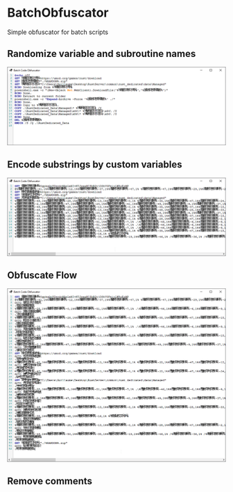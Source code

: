 # BatchObfuscator
Simple obfuscator for batch scripts

## Randomize variable and subroutine names
![](https://github.com/guillaC/BatchObfuscator/blob/main/Randomize%20variable%20and%20subroutine%20names.png?raw=true)
## Encode substrings by custom variables
![](https://github.com/guillaC/BatchObfuscator/blob/main/Encode%20substrings%20by%20custom%20variables.png?raw=true)
## Obfuscate Flow
![](https://github.com/guillaC/BatchObfuscator/blob/main/Obfuscate%20Flow.png?raw=true)
## Remove comments
